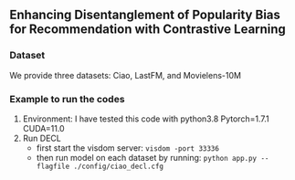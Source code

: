 ## Enhancing Disentanglement of Popularity Bias for Recommendation with Contrastive Learning

### Dataset
We provide three datasets: Ciao, LastFM, and Movielens-10M

### Example to run the codes
1. Environment: I have tested this code with python3.8 Pytorch=1.7.1 CUDA=11.0
2. Run DECL
   - first start the visdom server: `visdom -port 33336`
   - then run model on each dataset by running: `python app.py --flagfile ./config/ciao_decl.cfg`
